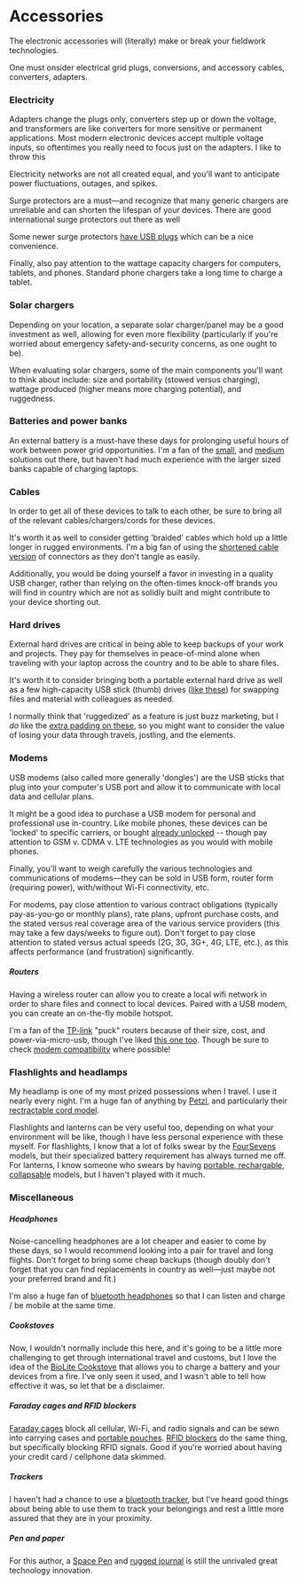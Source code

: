 # Accessories

The electronic accessories will (literally) make or break your fieldwork technologies.

One must onsider electrical grid plugs, conversions, and accessory cables, converters, adapters.



### Electricity 

Adapters change the plugs only, converters step up or down the voltage, and transformers are like converters for more sensitive or permanent applications. Most modern electronic devices accept multiple voltage inputs, so oftentimes you really need to focus just on the adapters. I like to throw this 

Electricity networks are not all created equal, and you'll want to anticipate power fluctuations, outages, and spikes.

Surge protectors are a must—and recognize that many generic chargers are unreliable and can shorten the lifespan of your devices. There are good international surge protectors out there as well

Some newer surge protectors [have USB plugs](http://a.co/gUb79zr) which can be a nice convenience.

Finally, also pay attention to the wattage capacity chargers for computers, tablets, and phones. Standard phone chargers take a long time to charge a tablet.



### Solar chargers

Depending on your location, a separate solar charger/panel may be a good investment as well, allowing for even more flexibility (particularly if you're worried about emergency safety-and-security concerns, as one ought to be).

When evaluating solar chargers, some of the main components you'll want to think about include: size and portability (stowed versus charging), wattage produced (higher means more charging potential), and ruggedness.



### Batteries and power banks

An external battery is a must-have these days for prolonging useful hours of work between power grid opportunities. I'm a fan of the [small](http://a.co/aMMFmGp), and [medium](http://a.co/e5nVNRF) solutions out there, but haven't had much experience with the larger sized banks capable of charging laptops.



### Cables

In order to get all of these devices to talk to each other, be sure to bring all of the relevant cables/chargers/cords for these devices.

It's worth it as well to consider getting 'braided' cables which hold up a little longer in rugged environments. I'm a big fan of using the [shortened cable version](http://a.co/gXqhJj4) of connectors as they don't tangle as easily.

Additionally, you would be doing yourself a favor in investing in a quality USB charger, rather than relying on the often-times knock-off brands you will find in country which are not as solidly built and might contribute to your device shorting out.



### Hard drives

External hard drives are critical in being able to keep backups of your work and projects. They pay for themselves in peace-of-mind alone when traveling with your laptop across the country and to be able to share files.

It's worth it to consider bringing both a portable external hard drive as well as a few high-capacity USB stick (thumb) drives ([like these](http://a.co/2CJsPZN)) for swapping files and material with colleagues as needed.

I normally think that 'ruggedized' as a feature is just buzz marketing, but I *do* like the [extra padding on these](http://a.co/cvlEaex), so you might want to consider the value of losing your data through travels, jostling, and the elements.



### Modems

USB modems (also called more generally 'dongles') are the USB sticks that plug into your computer's USB port and allow it to communicate with local data and cellular plans.

It might be a good idea to purchase a USB modem for personal and professional use in-country. Like mobile phones, these devices can be 'locked' to specific carriers, or bought [already unlocked](https://www.amazon.com/Unlocked-Huawei-E397u-53-Worldwide-Required/dp/B01M0JY15V) -- though pay attention to GSM v. CDMA v. LTE technologies as you would with mobile phones.

Finally, you'll want to weigh carefully the various technologies and communications of modems—they can be sold in USB form, router form (requiring power), with/without Wi-Fi connectivity, etc.

For modems, pay close attention to various contract obligations (typically pay-as-you-go or monthly plans), rate plans, upfront purchase costs, and the stated versus real coverage area of the various service providers (this may take a few days/weeks to figure out). Don't forget to pay close attention to stated versus actual speeds (2G, 3G, 3G+, 4G, LTE, etc.), as this affects performance (and frustration) significantly.



##### Routers

Having a wireless router can allow you to create a local wifi network in order to share files and connect to local devices. Paired with a USB modem, you can create an on-the-fly mobile hotspot.

I'm a fan of the [TP-link](http://www.tp-link.com/en/products/details/cat-9_TL-WR902AC.html) "puck" routers because of their size, cost, and power-via-micro-usb, though I've liked [this one too](http://a.co/fOGrMKg). Though be sure to check [modem compatibility](http://www.tp-link.com/en/support/3g-comp-list.html?model=TL-MR3420&location=1248) where possible!



### Flashlights and headlamps

My headlamp is one of my most prized possessions when I travel. I use it nearly every night. I'm a huge fan of anything by [Petzl](https://www.petzl.com/US/en/Sport/CLASSIC-headlamps), and particularly their [rectractable cord model](http://a.co/aORQvQ0).

Flashlights and lanterns can be very useful too, depending on what your environment will be like, though I have less personal experience with these myself. For flashlights, I know that a lot of folks swear by the [FourSevens](http://www.foursevens.com/) models, but their specialized battery requirement has always turned me off. For lanterns, I know someone who swears by having [portable, rechargable, collapsable](http://a.co/4Io1ewi) models, but I haven't played with it much.



### Miscellaneous



##### Headphones

Noise-cancelling headphones are a lot cheaper and easier to come by these days, so I would recommend looking into a pair for travel and long flights. Don't forget to bring some cheap backups (though doubly don't forget that you can find replacements in country as well—just maybe not your preferred brand and fit.)

I'm also a huge fan of [bluetooth headphones](http://a.co/dwpidVQ) so that I can listen and charge / be mobile at the same time.


##### Cookstoves

Now, I wouldn't normally include this here, and it's going to be a little more challenging to get through international travel and customs, but I love the idea of the [BioLite Cookstove](https://www.bioliteenergy.com/products/campstove-2) that allows you to charge a battery and your devices from a fire. I've only seen it used, and I wasn't able to tell how effective it was, so let that be a disclaimer.


##### Faraday cages and RFID blockers

[Faraday cages](https://en.wikipedia.org/wiki/Faraday_cage) block all cellular, Wi-Fi, and radio signals and can be sewn into carrying cases and [portable pouches](http://a.co/h7cjH60). [RFID blockers](http://a.co/4RwTMFm) do the same thing, but specifically blocking RFID signals. Good if you're worried about having your credit card / cellphone data skimmed.



##### Trackers

I haven't had a chance to use a [bluetooth tracker](http://thewirecutter.com/reviews/best-bluetooth-tracker/), but I've heard good things about being able to use them to track your belongings and rest a little more assured that they are in your proximity.



##### Pen and paper

For this author, a [Space Pen](http://www.fisherspacepenstore.com/) and [rugged journal](https://fieldnotesbrand.com/) is still the unrivaled great technology innovation.